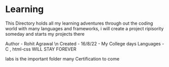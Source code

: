 # Learning
This Directory holds all my learning adventures through out the coding world
with many languages and frameworks, i will create a project ripisority someday and starts my projects there

Author - Rohit Agrawal \n
Created - 16/8/22 - My College days 
Languages - C , html-css 
WILL STAY FOREVER


labs is the important folder
many Certification to come
